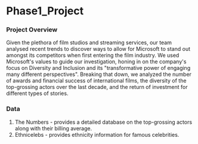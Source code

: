 # Phase1_Project

### Project Overview
Given the plethora of film studios and streaming services, our team analysed recent trends to discover ways to allow for Microsoft to stand out amongst its competitors when first entering the film industry. We used Microsoft's values to guide our investigation, honing in on the company's focus on Diversity and Inclusion and its "transformative power of engaging many different perspectives". Breaking that down, we analyzed the number of awards and financial success of international films, the diversity of the top-grossing actors over the last decade, and the return of investment for different types of stories. 

### Data 
1. The Numbers - provides a detailed database on the top-grossing actors along with their billing average. 
2. Ethnicelebs - provides ethnicity information for famous celebrities. 
